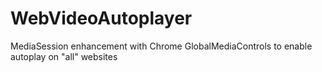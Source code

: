 # WebVideoAutoplayer
MediaSession enhancement with Chrome GlobalMediaControls to enable autoplay on "all" websites
